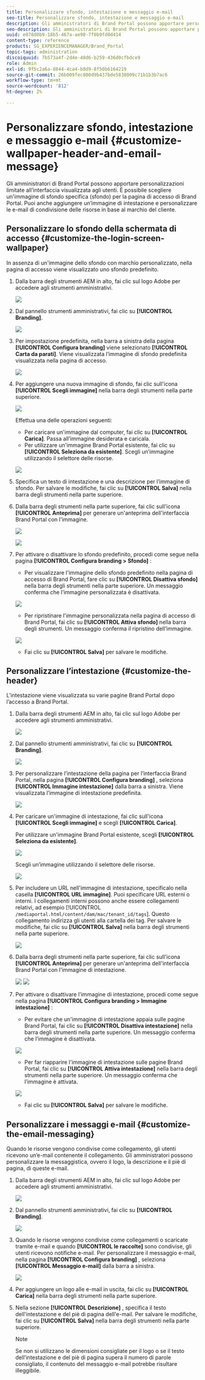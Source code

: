```yaml
---
title: Personalizzare sfondo, intestazione e messaggio e-mail
seo-title: Personalizzare sfondo, intestazione e messaggio e-mail
description: Gli amministratori di Brand Portal possono apportare personalizzazioni limitate all’interfaccia visualizzata agli utenti. È possibile scegliere un'immagine di sfondo specifica (sfondo) per la pagina di accesso di Brand Portal. Puoi anche aggiungere un’immagine di intestazione e personalizzare le e-mail di condivisione delle risorse in base al marchio del cliente.
seo-description: Gli amministratori di Brand Portal possono apportare personalizzazioni limitate all’interfaccia visualizzata agli utenti. È possibile scegliere un'immagine di sfondo specifica (sfondo) per la pagina di accesso di Brand Portal. Puoi anche aggiungere un’immagine di intestazione e personalizzare le e-mail di condivisione delle risorse in base al marchio del cliente.
uuid: e078d0b9-18b5-467a-ae90-7f0b9fd0d414
content-type: reference
products: SG_EXPERIENCEMANAGER/Brand_Portal
topic-tags: administration
discoiquuid: 7b573a4f-2d4e-48d6-b259-436d0cfbdce9
role: Admin
exl-id: 9f5c2a6a-8844-4ca4-b0d9-8f50b6164219
source-git-commit: 26b009fec800d9b437bde5838009c71b1b3b7ac6
workflow-type: tm+mt
source-wordcount: '812'
ht-degree: 2%

---
```


# Personalizzare sfondo, intestazione e messaggio e-mail {#customize-wallpaper-header-and-email-message}

Gli amministratori di Brand Portal possono apportare personalizzazioni limitate all’interfaccia visualizzata agli utenti. È possibile scegliere un&#39;immagine di sfondo specifica (sfondo) per la pagina di accesso di Brand Portal. Puoi anche aggiungere un’immagine di intestazione e personalizzare le e-mail di condivisione delle risorse in base al marchio del cliente.

## Personalizzare lo sfondo della schermata di accesso {#customize-the-login-screen-wallpaper}

In assenza di un&#39;immagine dello sfondo con marchio personalizzato, nella pagina di accesso viene visualizzato uno sfondo predefinito.

1. Dalla barra degli strumenti AEM in alto, fai clic sul logo Adobe per accedere agli strumenti amministrativi.

   ![](assets/aemlogo.png)

1. Dal pannello strumenti amministrativi, fai clic su **[!UICONTROL Branding]**.


   ![](assets/admin-tools-panel-10.png)

1. Per impostazione predefinita, nella barra a sinistra della pagina **[!UICONTROL Configura branding]** viene selezionato **[!UICONTROL Carta da parati]**. Viene visualizzata l’immagine di sfondo predefinita visualizzata nella pagina di accesso.

   ![](assets/default_wallpaper.png)

1. Per aggiungere una nuova immagine di sfondo, fai clic sull&#39;icona **[!UICONTROL Scegli immagine]** nella barra degli strumenti nella parte superiore.

   ![](assets/choose_wallpaperimage.png)

   Effettua una delle operazioni seguenti:

   * Per caricare un&#39;immagine dal computer, fai clic su **[!UICONTROL Carica]**. Passa all’immagine desiderata e caricala.
   * Per utilizzare un&#39;immagine Brand Portal esistente, fai clic su **[!UICONTROL Seleziona da esistente]**. Scegli un’immagine utilizzando il selettore delle risorse.

   ![](assets/asset-picker.png)

1. Specifica un testo di intestazione e una descrizione per l’immagine di sfondo. Per salvare le modifiche, fai clic su **[!UICONTROL Salva]** nella barra degli strumenti nella parte superiore.

1. Dalla barra degli strumenti nella parte superiore, fai clic sull&#39;icona **[!UICONTROL Anteprima]** per generare un&#39;anteprima dell&#39;interfaccia Brand Portal con l&#39;immagine.

   ![](assets/chlimage_1.png)

   ![](assets/custom-wallpaper-preview.png)

1. Per attivare o disattivare lo sfondo predefinito, procedi come segue nella pagina **[!UICONTROL Configura branding > Sfondo]** :

   * Per visualizzare l&#39;immagine dello sfondo predefinito nella pagina di accesso di Brand Portal, fare clic su **[!UICONTROL Disattiva sfondo]** nella barra degli strumenti nella parte superiore. Un messaggio conferma che l’immagine personalizzata è disattivata.

   ![](assets/chlimage_1-1.png)

   * Per ripristinare l&#39;immagine personalizzata nella pagina di accesso di Brand Portal, fai clic su **[!UICONTROL Attiva sfondo]** nella barra degli strumenti. Un messaggio conferma il ripristino dell’immagine.

   ![](assets/chlimage_1-2.png)

   * Fai clic su **[!UICONTROL Salva]** per salvare le modifiche.



## Personalizzare l’intestazione {#customize-the-header}

L’intestazione viene visualizzata su varie pagine Brand Portal dopo l’accesso a Brand Portal.

1. Dalla barra degli strumenti AEM in alto, fai clic sul logo Adobe per accedere agli strumenti amministrativi.

   ![](assets/aemlogo.png)

1. Dal pannello strumenti amministrativi, fai clic su **[!UICONTROL Branding]**.

   ![](assets/admin-tools-panel-11.png)

1. Per personalizzare l’intestazione della pagina per l’interfaccia Brand Portal, nella pagina **[!UICONTROL Configura branding]** , seleziona **[!UICONTROL Immagine intestazione]** dalla barra a sinistra. Viene visualizzata l’immagine di intestazione predefinita.

   ![](assets/default-header.png)

1. Per caricare un&#39;immagine di intestazione, fai clic sull&#39;icona **[!UICONTROL Scegli immagine]** e scegli **[!UICONTROL Carica]**.

   Per utilizzare un&#39;immagine Brand Portal esistente, scegli **[!UICONTROL Seleziona da esistente]**.

   ![](assets/choose_wallpaperimage-1.png)

   Scegli un’immagine utilizzando il selettore delle risorse.

   ![](assets/asset-picker-header.png)

1. Per includere un URL nell&#39;immagine di intestazione, specificalo nella casella **[!UICONTROL URL immagine]**. Puoi specificare URL esterni o interni. I collegamenti interni possono anche essere collegamenti relativi, ad esempio
   [!UICONTROL `/mediaportal.html/content/dam/mac/tenant_id/tags`].
Questo collegamento indirizza gli utenti alla cartella dei tag.
Per salvare le modifiche, fai clic su **[!UICONTROL Salva]** nella barra degli strumenti nella parte superiore.

   ![](assets/configure_brandingheaderimageurl.png)

1. Dalla barra degli strumenti nella parte superiore, fai clic sull&#39;icona **[!UICONTROL Anteprima]** per generare un&#39;anteprima dell&#39;interfaccia Brand Portal con l&#39;immagine di intestazione.

   ![](assets/chlimage_1-3.png)
   ![](assets/custom_header_preview.png)

1. Per attivare o disattivare l&#39;immagine di intestazione, procedi come segue nella pagina **[!UICONTROL Configura branding > Immagine intestazione]** :

   * Per evitare che un&#39;immagine di intestazione appaia sulle pagine Brand Portal, fai clic su **[!UICONTROL Disattiva intestazione]** nella barra degli strumenti nella parte superiore. Un messaggio conferma che l’immagine è disattivata.

   ![](assets/chlimage_1-4.png)

   * Per far riapparire l&#39;immagine di intestazione sulle pagine Brand Portal, fai clic su **[!UICONTROL Attiva intestazione]** nella barra degli strumenti nella parte superiore. Un messaggio conferma che l’immagine è attivata.

   ![](assets/chlimage_1-5.png)

   * Fai clic su **[!UICONTROL Salva]** per salvare le modifiche.



## Personalizzare i messaggi e-mail {#customize-the-email-messaging}

Quando le risorse vengono condivise come collegamento, gli utenti ricevono un’e-mail contenente il collegamento. Gli amministratori possono personalizzare la messaggistica, ovvero il logo, la descrizione e il piè di pagina, di queste e-mail.

1. Dalla barra degli strumenti AEM in alto, fai clic sul logo Adobe per accedere agli strumenti amministrativi.

   ![](assets/aemlogo.png)

1. Dal pannello strumenti amministrativi, fai clic su **[!UICONTROL Branding]**.

   ![](assets/admin-tools-panel-12.png)

1. Quando le risorse vengono condivise come collegamenti o scaricate tramite e-mail e quando **[!UICONTROL le raccolte]** sono condivise, gli utenti ricevono notifiche e-mail. Per personalizzare il messaggio e-mail, nella pagina **[!UICONTROL Configura branding]** , seleziona **[!UICONTROL Messaggio e-mail]** dalla barra a sinistra.

   ![](assets/configure-branding-page-email.png)

1. Per aggiungere un logo alle e-mail in uscita, fai clic su **[!UICONTROL Carica]** nella barra degli strumenti nella parte superiore.

1. Nella sezione **[!UICONTROL Descrizione]** , specifica il testo dell&#39;intestazione e del piè di pagina dell&#39;e-mail. Per salvare le modifiche, fai clic su **[!UICONTROL Salva]** nella barra degli strumenti nella parte superiore.

   >[!NOTE]
   >
   >Se non si utilizzano le dimensioni consigliate per il logo o se il testo dell’intestazione e del piè di pagina supera il numero di parole consigliato, il contenuto del messaggio e-mail potrebbe risultare illeggibile.
